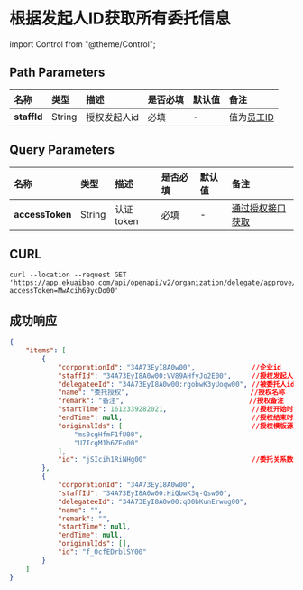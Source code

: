 # 根据发起人ID获取所有委托信息

import Control from "@theme/Control";

<Control
method="GET"
url="/api/openapi/v2/organization/delegate/approve/$`staffId`"
/>

## Path Parameters

| 名称 | 类型 | 描述 | 是否必填 | 默认值 | 备注 |
| :--- | :--- | :--- | :--- |:--- | :--- |
| **staffId** | String | 授权发起人id | 必填 | - | 值为[员工ID](/docs/open-api/corporation/get-staff-ids) |

## Query Parameters

| 名称 | 类型 | 描述 | 是否必填 | 默认值 | 备注 |
| :--- | :--- | :--- | :--- |:--- | :--- |
| **accessToken** | String | 认证token | 必填 | - | [通过授权接口获取](/docs/open-api/getting-started/auth) |

## CURL
```shell
curl --location --request GET 'https://app.ekuaibao.com/api/openapi/v2/organization/delegate/approve/$34A73EyI8A0w00:VV89AHfyJo2E00?accessToken=MwAcih69ycDo00'
```

## 成功响应
```json
{
    "items": [
        {
            "corporationId": "34A73EyI8A0w00",              //企业id
            "staffId": "34A73EyI8A0w00:VV89AHfyJo2E00",     //授权发起人id
            "delegateeId": "34A73EyI8A0w00:rgobwK3yUoqw00", //被委托人id
            "name": "委托授权",                              //授权名称
            "remark": "备注",                               //授权备注
            "startTime": 1612339282021,                     //授权开始时间
            "endTime": null,                                //授权结束时间
            "originalIds": [                                //授权模板源模板id集合
                "ms0cgHfmF1fU00",
                "U7IcgM1h6ZEo00"
            ],
            "id": "jSIcih1RiNHg00"                          //委托关系数据id
        },
        {
            "corporationId": "34A73EyI8A0w00",
            "staffId": "34A73EyI8A0w00:HiQbwK3q-Qsw00",
            "delegateeId": "34A73EyI8A0w00:qD0bKunErwug00",
            "name": "",
            "remark": "",
            "startTime": null,
            "endTime": null,
            "originalIds": [],
            "id": "f_0cfEDrblSY00"
        }
    ]
}
```
